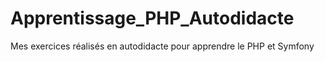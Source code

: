 # Apprentissage_PHP_Autodidacte
Mes exercices réalisés en autodidacte pour apprendre le PHP et Symfony
